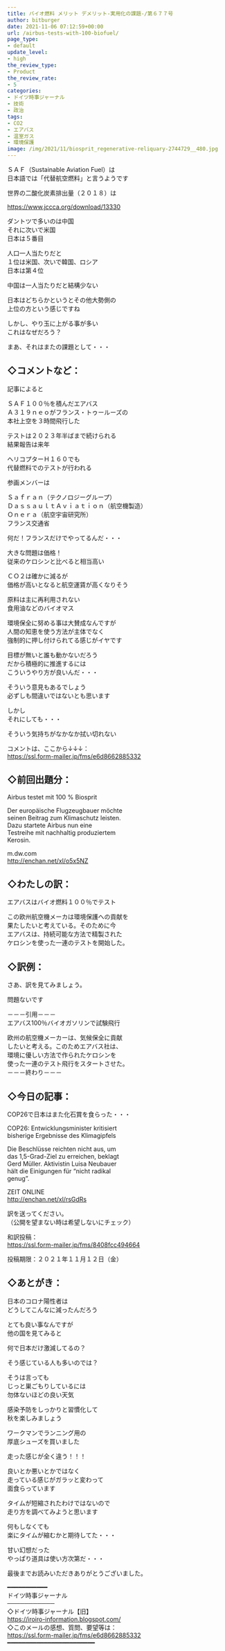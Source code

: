 ```yaml
---
title: バイオ燃料 メリット デメリット-実用化の課題-/第６７７号
author: bitburger
date: 2021-11-06 07:12:59+00:00
url: /airbus-tests-with-100-biofuel/
page_type:
- default
update_level:
- high
the_review_type:
- Product
the_review_rate:
- 5
categories:
- ドイツ時事ジャーナル
- 技術
- 政治
tags:
- CO2
- エアバス
- 温室ガス
- 環境保護
image: /img/2021/11/biosprit_regenerative-reliquary-2744729__480.jpg
---
```

ＳＡＦ（Sustainable Aviation Fuel）は  
日本語では「代替航空燃料」と言うようです  
  
世界の二酸化炭素排出量（２０１８）は  
  
https://www.jccca.org/download/13330  
  
ダントツで多いのは中国  
それに次いで米国  
日本は５番目  
  
人口一人当たりだと  
１位は米国、次いで韓国、ロシア  
日本は第４位  
  
中国は一人当たりだと結構少ない  
  
日本はどちらかというとその他大勢側の  
上位の方という感じですね  
  
しかし、やり玉に上がる事が多い  
これはなぜだろう？  
  
まあ、それはまたの課題として・・・  
  


## ◇コメントなど：

  
記事によると  
  
ＳＡＦ１００％を積んだエアバス  
Ａ３１９ｎｅｏがフランス・トゥールーズの  
本社上空を３時間飛行した  
  
テストは２０２３年半ばまで続けられる  
結果報告は来年  
  
ヘリコプターＨ１６０でも  
代替燃料でのテストが行われる  
  
参画メンバーは  
  
Ｓａｆｒａｎ（テクノロジーグループ）  
ＤａｓｓａｕｌｔＡｖｉａｔｉｏｎ（航空機製造）  
Ｏｎｅｒａ（航空宇宙研究所）  
フランス交通省  
  
何だ！フランスだけでやってるんだ・・・  
  
大きな問題は価格！  
従来のケロシンと比べると相当高い  
  
ＣＯ２は確かに減るが  
価格が高いとなると航空運賃が高くなりそう  
  
原料は主に再利用されない  
食用油などのバイオマス  
  
  
環境保全に努める事は大賛成なんですが  
人間の知恵を使う方法が主体でなく  
強制的に押し付けられてる感じがイヤです  
  
目標が無いと誰も動かないだろう  
だから積極的に推進するには  
こういうやり方が良いんだ・・・  
  
そういう意見もあるでしょう  
必ずしも間違いではないとも思います  
  
しかし  
それにしても・・・  
  
そういう気持ちがなかなか拭い切れない  
  
  
コメントは、ここから↓↓↓：  
<https://ssl.form-mailer.jp/fms/e6d8662885332>  
  


## ◇前回出題分：

  
Airbus testet mit 100 % Biosprit  
  
Der europäische Flugzeugbauer möchte  
seinen Beitrag zum Klimaschutz leisten.  
Dazu startete Airbus nun eine  
Testreihe mit nachhaltig produziertem  
Kerosin.  
  
m.dw.com  
<http://enchan.net/xl/o5x5NZ>  
  
  


## ◇わたしの訳：

  
エアバスはバイオ燃料１００％でテスト  
  
この欧州航空機メーカは環境保護への貢献を  
果たしたいと考えている。そのために今  
エアバスは、持続可能な方法で精製された  
ケロシンを使った一連のテストを開始した。  
  
  


## ◇訳例：

  
さあ、訳を見てみましょう。  
  
問題ないです  
  
－－－引用－－－  
エアバス100％バイオガソリンで試験飛行  
  
欧州の航空機メーカーは、気候保全に貢献  
したいと考える。このためエアバス社は、  
環境に優しい方法で作られたケロシンを  
使った一連のテスト飛行をスタートさせた。  
－－－終わり－－－  
  
  


## ◇今日の記事：

  
COP26で日本はまた化石賞を食らった・・・  
  
COP26: Entwicklungsminister kritisiert  
bisherige Ergebnisse des Klimagipfels  
  
Die Beschlüsse reichten nicht aus, um  
das 1,5-Grad-Ziel zu erreichen, beklagt  
Gerd Müller. Aktivistin Luisa Neubauer  
hält die Einigungen für &#8220;nicht radikal  
genug&#8221;.  
  
ZEIT ONLINE  
<http://enchan.net/xl/rsGdRs>  
  
訳を送ってください。  
（公開を望まない時は希望しないにチェック）  
  
和訳投稿：  
 <https://ssl.form-mailer.jp/fms/8408fcc494664>  
  
投稿期限：２０２１年１１月１２日（金）  
  
  


## ◇あとがき：

  
日本のコロナ陽性者は  
どうしてこんなに減ったんだろう  
  
とても良い事なんですが  
他の国を見てみると  
  
何で日本だけ激減してるの？  
  
そう感じている人も多いのでは？  
  
そうは言っても  
じっと巣ごもりしているには  
勿体ないほどの良い天気  
  
感染予防をしっかりと習慣化して  
秋を楽しみましょう  
  
ワークマンでランニング用の  
厚底シューズを買いました  
  
走った感じが全く違う！！！  
  
良いとか悪いとかではなく  
走っている感じがガラッと変わって  
面食らっています  
  
タイムが短縮されたわけではないので  
走り方を調べてみようと思います  
  
何もしなくても  
楽にタイムが縮むかと期待してた・・・  
  
甘い幻想だった  
やっぱり道具は使い方次第だ・・・  
  
  
最後までお読みいただきありがとうございました。  
  
━━━━━━━━━━━  
ドイツ時事ジャーナル  
───────────  
◇ドイツ時事ジャーナル【旧】  
<https://iroiro-information.blogspot.com/>  
◇このメールの感想、質問、要望等は：  
<https://ssl.form-mailer.jp/fms/e6d8662885332>  
━━━━━━━━━━━━━━━━━━━━━━━━